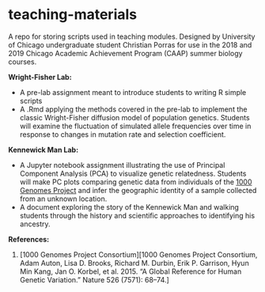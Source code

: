# teaching-materials
A repo for storing scripts used in teaching modules.
Designed by University of Chicago undergraduate student Christian Porras for use in the 2018 and 2019 Chicago Academic Achievement Program (CAAP) summer biology courses.

**Wright-Fisher Lab:**
  * A pre-lab assignment meant to introduce students to writing R simple scripts
  * A .Rmd applying the methods covered in the pre-lab to implement the classic Wright-Fisher diffusion model of population genetics. Students will examine the fluctuation of simulated allele frequencies over time in response to changes in mutation rate and selection coefficient.

**Kennewick Man Lab:**
  * A Jupyter notebook assignment illustrating the use of Principal Component Analysis (PCA) to visualize genetic relatedness. Students will make PC plots comparing genetic data from individuals of the [1000 Genomes Project](https://www.internationalgenome.org/) and infer the geographic identity of a sample collected from an unknown location.
  * A document exploring the story of the Kennewick Man and walking students through the history and scientific approaches to identifying his ancestry.

**References:**
 1. [1000 Genomes Project Consortium][1000 Genomes Project Consortium, Adam Auton, Lisa D. Brooks, Richard M. Durbin, Erik P. Garrison, Hyun Min Kang, Jan O. Korbel, et al. 2015. “A Global Reference for Human Genetic Variation.” Nature 526 (7571): 68–74.]
